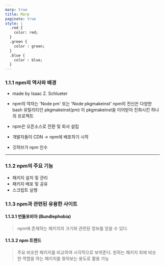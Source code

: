 ```yaml
---
marp: true
title: Marp
paginate: true
style: |
  .red {
    color: red;
  }
  .green {
    color : green;
  }
  .blue {
    color : blue;
  }
---
```


### 1.1.1 npm의 역사와 배경

- made by Isaac Z. Schlueter
- npm의 약자는 'Node pm' 또는 'Node pkgmakeinst'
  npm의 전신은 다양한 bash 유틸리티인 pkgmakeinst(pm)
  이 pkgmakeinst을 이어받아 진화시킨 하나의 프로젝트

- npm은 오픈소스로 전환 및 회사 설립

- 개발자들이 CDN -> npm에 배포하기 시작

- 깃허브가 npm 인수

---

### 1.1.2 npm의 주요 기능

- 패키지 설치 및 관리
- 패키지 배포 및 공유
- 스크립트 실행

### 1.1.3 npm과 관련된 유용한 사이트

#### 1.1.3.1 번들포비아 (Bundlephobia)

> npm에 존재하는 패키지의 크기와 관련된 정보를 얻을 수 있다.

#### 1.1.3.2 npm 트렌드

> 주요 비슷한 패키지를 비교하여 시각적으로 보여준다.
> 원하는 패키지 외에 비슷한 역할을 하는 패키지를 찾아보는 용도로 활용 가능
